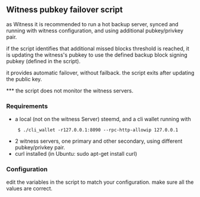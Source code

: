 ## Witness pubkey failover script

as Witness it is recommended to run a hot backup server, synced and running with witness configuration, and using additional pubkey/privkey pair.

if the script identifies that additional missed blocks threshold is reached, it is updating the witness's pubkey to use the defined backup block signing pubkey (defined in the script).

it provides automatic failover, without failback.
the script exits after updating the public key.

*** the script does not monitor the witness servers.

### Requirements
* a local (not on the witness Server) steemd, and a cli wallet running with
  ```
   $ ./cli_wallet -r127.0.0.1:8090 --rpc-http-allowip 127.0.0.1
  ```
* 2 witness servers, one primary and other secondary, using different pubkey/privkey pair.
* curl installed (in Ubuntu: sudo apt-get install curl)

### Configuration

edit the variables in the script to match your configuration. make sure all the values are correct.

